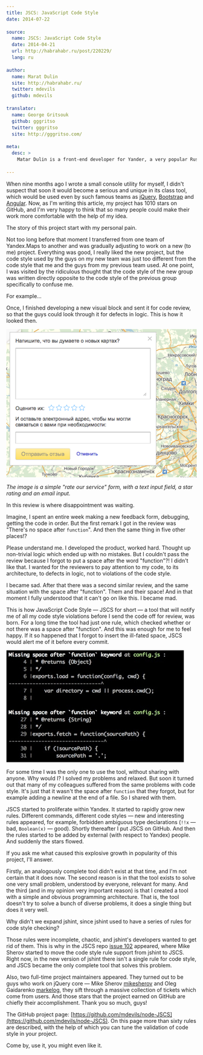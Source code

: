 ```yaml
---
title: JSCS: JavaScript Code Style
date: 2014-07-22

source:
  name: JSCS: JavaScript Code Style
  date: 2014-04-21
  url: http://habrahabr.ru/post/220229/
  lang: ru

author:
  name: Marat Dulin
  site: http://habrahabr.ru/
  twitter: mdevils
  github: mdevils

translator:
  name: George Gritsouk
  github: gggritso
  twitter: gggritso
  site: http://gggritso.com/

meta:
  desc: >
    Matar Dulin is a front-end developer for Yander, a very popular Russian search portal and suite of web tools. In this article, he talks about his experiences with managing code style while writing JavaScript and the tool be built to make style linting automatic.

---
```


When nine months ago I wrote a small console utility for myself, I didn't suspect that soon it would become a serious and unique in its class tool, which would be used even by such famous teams as [jQuery](http://jquery.com/), [Bootstrap](http://getbootstrap.com/) and [Angular](https://angularjs.org/). Now, as I'm writing this article, my project has 1010 stars on GitHub, and I'm very happy to think that so many people could make their work more comfortable with the help of my idea.

<!-- cut -->

The story of this project start with my personal pain.

Not too long before that moment I transferred from one team of Yandex.Maps to another and was gradually adjusting to work on a new (to me) project. Everything was good, I really liked the new project, but the code style used by the guys on my new team was just too different from the code style that me and the guys from my previous team used. At one point, I was visited by the ridiculous thought that the code style of the new group was written directly opposite to the code style of the previous group specifically to confuse me.

For example...

Once, I finished developing a new visual block and sent it for code review, so that the guys could look through it for defects in logic. This is how it looked then.

![Code Block](rate-form.png)

_The image is a simple "rate our service" form, with a text input field, a star rating and an email input._

In this review is where disappointment was waiting.

Imagine, I spent an entire week making a new feedback form, debugging, getting the code in order. But the first remark I got in the review was "There's no space after `function`". And then the same thing in five other places!?

Please understand me. I developed the product, worked hard. Thought up non-trivial logic which ended up with no mistakes. But I couldn't pass the review because I forgot to put a space after the word "function"?! I didn't like that. I wanted for the reviewers to pay attention to my code, to its architecture, to defects in logic, not to violations of the code style.

I became sad. After that there was a second similar review, and the same situation with the space after "function". Them and their space! And in that moment I fully understood that it can't go on like this. I became mad.

This is how JavaScript Code Style — JSCS for short — a tool that will notify me of all my code style violations before I send the code off for review, was born. For a long time the tool had just one rule, which checked whether or not there was a space after "function". And this was enough for me to feel happy. If it so happened that I forgot to insert the ill-fated space, JSCS would alert me of it before every commit.

![JSCS](jscs-output.jpg)

For some time I was the only one to use the tool, without sharing with anyone. Why would I? I solved my problems and relaxed. But soon it turned out that many of my colleagues suffered from the same problems with code style. It's just that it wasn't the space after `function` that they forgot, but for example adding a newline at the end of a file. So I shared with them.

JSCS started to proliferate within Yandex. It started to rapidly grow new rules. Different commands, different code styles — new and interesting rules appeared, for example, forbidden ambiguous type declarations (`!!x` — bad, `Boolean(x)` — good). Shortly thereafter I put JSCS on GitHub. And then the rules started to be added by external (with respect to Yandex) people. And suddenly the stars flowed.

If you ask me what caused this explosive growth in popularity of this project, I'll answer.

Firstly, an analogously complete tool didn't exist at that time, and I'm not certain that it does now. The second reason is in that the tool exists to solve one very small problem, understood by everyone, relevant for many. And the third (and in my opinion very important reason) is that I created a tool with a simple and obvious programming architecture. That is, the tool doesn't try to solve a bunch of diverse problems, it does a single thing but does it very well.

Why didn't we expand jshint, since jshint used to have a series of rules for code style checking?

Those rules were incomplete, chaotic, and jshint's developers wanted to get rid of them. This is why in the JSCS repo [issue 102](https://github.com/mdevils/node-JSCS/issues/102) appeared, where Mike Sherov started to move the code style rule support from jshint to JSCS. Right now, in the new version of jshint there isn't a single rule for code style, and JSCS became the only complete tool that solves this problem.

Also, two full-time project maintainers appeared. They turned out to be guys who work on jQuery core — Mike Sherov [mikesherov](https://github.com/mikesherov) and Oleg Gaidarenko [markelog](https://github.com/markelog), they sift through a massive collection of tickets which come from users. And those stars that the project earned on GitHub are chiefly their accomplishment. Thank you so much, guys!

The GitHub project page: [https://github.com/mdevils/node-JSCS](https://github.com/mdevils/node-JSCS). On this page more than sixty rules are described, with the help of which you can tune the validation of code style in your project.

Come by, use it, you might even like it.
